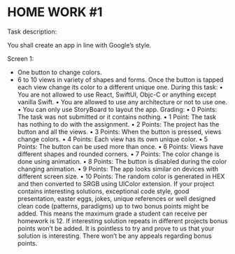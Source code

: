# HOME WORK #1

Task description:

You shall create an app in line with Google’s style.

Screen 1:
- One button to change colors.
- 6 to 10 views in variety of shapes and forms.
Once the button is tapped each view change its color to a different unique one.
During this task:
• You are not allowed to use React, SwiftUI, Objc-C or anything except vanilla Swift. • You are allowed to use any architecture or not to use one.
• You can only use StoryBoard to layout the app.
Grading:
• 0 Points: The task was not submitted or it contains nothing.
• 1 Point: The task has nothing to do with the assignment.
• 2 Points: The project has the button and all the views.
• 3 Points: When the button is pressed, views change colors.
• 4 Points: Each view has its own unique color.
• 5 Points: The button can be used more than once.
• 6 Points: Views have different shapes and rounded corners.
• 7 Points: The color change is done using animation.
• 8 Points: The button is disabled during the color changing animation.
• 9 Points: The app looks similar on devices with different screen size.
• 10 Points: The random color is generated in HEX and then converted to SRGB using UIColor
extension.
If your project contains interesting solutions, exceptional code style, good presentation, easter eggs, jokes, unique references or well designed clean code (patterns, paradigms) up to two bonus points might be added. This means the maximum grade a student can receive per homework is 12. If interesting solution repeats in different projects bonus points won’t be added. It is pointless to try and prove to us that your solution is interesting. There won’t be any appeals regarding bonus points.
